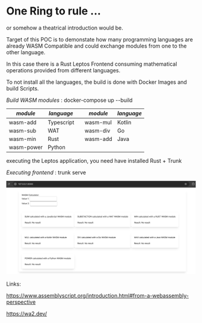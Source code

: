 # One Ring to rule ...

or somehow a theatrical introduction would be. 

Target of this POC is to demonstate how many programming languages are already WASM Compatible and could exchange modules from one to the other language. 

In this case there is a Rust Leptos Frontend consuming mathematical operations provided from different languages. 

To not install all the languages, the build is done with Docker Images and build Scripts.

*Build WASM modules* : docker-compose up --build

| *module*   | *language* |    | *module* | *language* |
|------------|------------|----|----------|------------|
| wasm-add   | Typescript |    | wasm-mul | Kotlin     | 
| wasm-sub   | WAT        |    | wasm-div | Go         | 
| wasm-min   | Rust       |    | wasm-add | Java       |
| wasm-power | Python     |    |          |            |

executing the Leptos application, you need have installed Rust + Trunk

*Executing frontend* : trunk serve

![alt text](demo.png "demo")

Links:

https://www.assemblyscript.org/introduction.html#from-a-webassembly-perspective

https://wa2.dev/